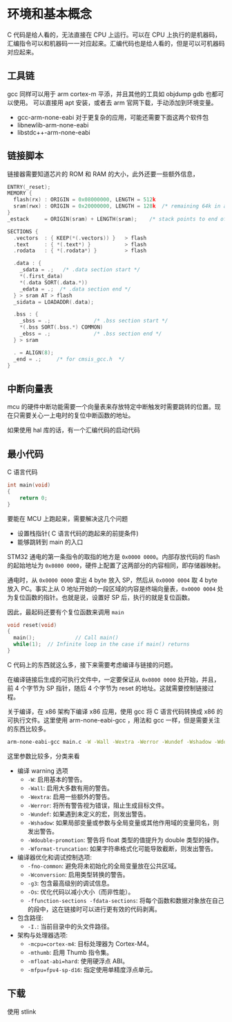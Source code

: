 # 环境和基本概念

C 代码是给人看的，无法直接在 CPU 上运行。可以在 CPU 上执行的是机器码，汇编指令可以和机器码一一对应起来。汇编代码也是给人看的，但是可以可机器码对应起来。



## 工具链

gcc 同样可以用于 arm cortex-m 平添，并且其他的工具如 objdump gdb 也都可以使用。
可以直接用 apt 安装，或者去 arm 官网下载，手动添加到环境变量。
- gcc-arm-none-eabi
对于更复杂的应用，可能还需要下面这两个软件包
- libnewlib-arm-none-eabi
- libstdc++-arm-none-eabi


## 链接脚本

链接器需要知道芯片的 ROM 和 RAM 的大小，此外还要一些额外信息，

```c
ENTRY(_reset);
MEMORY {
  flash(rx) : ORIGIN = 0x08000000, LENGTH = 512k
  sram(rwx) : ORIGIN = 0x20000000, LENGTH = 128k  /* remaining 64k in a separate address space */
}
_estack     = ORIGIN(sram) + LENGTH(sram);    /* stack points to end of SRAM */

SECTIONS {
  .vectors  : { KEEP(*(.vectors)) }   > flash
  .text     : { *(.text*) }           > flash
  .rodata   : { *(.rodata*) }         > flash

  .data : {
    _sdata = .;   /* .data section start */
    *(.first_data)
    *(.data SORT(.data.*))
    _edata = .;  /* .data section end */
  } > sram AT > flash
  _sidata = LOADADDR(.data);

  .bss : {
    _sbss = .;              /* .bss section start */
    *(.bss SORT(.bss.*) COMMON)
    _ebss = .;              /* .bss section end */
  } > sram

  . = ALIGN(8);
  _end = .;     /* for cmsis_gcc.h  */
}
```


## 中断向量表

mcu 的硬件中断功能需要一个向量表来存放特定中断触发时需要跳转的位置。现在只需要关心一上电时的复位中断函数的地址。

如果使用 hal 库的话，有一个汇编代码的启动代码


## 最小代码

C 语言代码

```c
int main(void)
{
    return 0;
}
```

要能在 MCU 上跑起来，需要解决这几个问题
- 设置栈指针( C 语言代码的跑起来的前提条件)
- 能够跳转到 main 的入口

STM32 通电的第一条指令的取指的地方是 `0x0000 0000`。内部存放代码的 flash 的起始地址为 `0x0800 0000`，硬件上配置了这两部分的内容相同，即存储器映射。

通电时，从 `0x0000 0000` 拿出 4 byte 放入 SP，然后从 `0x0000 0004` 取 4 byte 放入 PC。事实上从 0 地址开始的一段区域的内容是终端向量表，`0x0000 0004` 处为复位函数的指针。也就是说，设置好 SP 后，执行的就是复位函数。

因此，最起码还要有个复位函数来调用 `main`

```c
void reset(void) 
{
  main();             // Call main()
  while(1);  // Infinite loop in the case if main() returns
}
```

C 代码上的东西就这么多，接下来需要考虑编译与链接的问题。

在编译链接后生成的可执行文件中，一定要保证从 `0x0800 0000` 处开始，并且，前 4 个字节为 SP 指针，随后 4 个字节为 reset 的地址。这就需要控制链接过程。

关于编译，在 x86 架构下编译 x86 应用，使用 gcc 将 C 语言代码转换成 x86 的可执行文件。这里使用 arm-none-eabi-gcc ，用法和 gcc 一样，但是需要关注的东西比较多。

```bash
arm-none-eabi-gcc main.c -W -Wall -Wextra -Werror -Wundef -Wshadow -Wdouble-promotion -Wformat-truncation -fno-common -Wconversion -g3 -Os -ffunction-sections -fdata-sections -I. -mcpu=cortex-m4 -mthumb -mfloat-abi=hard -mfpu=fpv4-sp-d16 -o firmware.elf
```

这里参数比较多，分类来看
- 编译 warning 选项
  - `-W`: 启用基本的警告。
  - `-Wall`: 启用大多数有用的警告。
  - `-Wextra`: 启用一些额外的警告。
  - `-Werror`: 将所有警告视为错误，阻止生成目标文件。
  - `-Wundef`: 如果遇到未定义的宏，则发出警告。
  - `-Wshadow`: 如果局部变量或参数与全局变量或其他作用域的变量同名，则发出警告。
  - `-Wdouble-promotion`: 警告将 float 类型的值提升为 double 类型的操作。
  - `-Wformat-truncation`: 如果字符串格式化可能导致截断，则发出警告。
- 编译器优化和调试控制选项:
  - `-fno-common`: 避免将未初始化的全局变量放在公共区域。
  - `-Wconversion`: 启用类型转换的警告。
  - `-g3`: 包含最高级别的调试信息。
  - `-Os`: 优化代码以减小大小（而非性能）。
  - `-ffunction-sections -fdata-sections`: 将每个函数和数据对象放在自己的段中，这在链接时可以进行更有效的代码剥离。
- 包含路径:
  - `-I.`: 当前目录中的头文件路径。
- 架构与处理器选项:
  - `-mcpu=cortex-m4`: 目标处理器为 Cortex-M4。
  - `-mthumb`: 启用 Thumb 指令集。
  - `-mfloat-abi=hard`: 使用硬浮点 ABI。
  - `-mfpu=fpv4-sp-d16`: 指定使用单精度浮点单元。


## 下载

使用 stlink 

